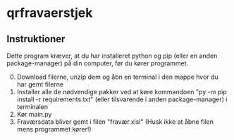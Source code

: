 # qrfravaerstjek

## Instruktioner

Dette program kræver, at du har installeret python og pip (eller en anden package-manager) på din computer, før du kører programmet.

0. Download filerne, unzip dem og åbn en terminal i den mappe hvor du har gemt filerne
1. Installer alle de nødvendige pakker ved at køre kommandoen "py -m pip install -r requirements.txt" (eller tilsvarende i anden package-manager) i terminalen
2. Kør main.py
3. Fraværsdata bliver gemt i filen "fravær.xlsl" (Husk ikke at åbne filen mens programmet kører!)
